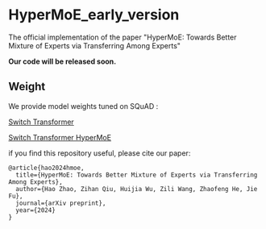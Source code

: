 # HyperMoE_early_version

The official implementation of the paper "HyperMoE: Towards Better Mixture of Experts via Transferring Among Experts"

**Our code will be released soon.**

## Weight

We provide model weights tuned on SQuAD :

[Switch Transformer](https://drive.google.com/drive/u/0/my-drive)

[Switch Transformer HyperMoE](https://drive.google.com/drive/u/0/my-drive)

if you find this repository useful, please cite our paper:

    @article{hao2024hmoe,
      title={HyperMoE: Towards Better Mixture of Experts via Transferring Among Experts},
      author={Hao Zhao, Zihan Qiu, Huijia Wu, Zili Wang, Zhaofeng He, Jie Fu},
      journal={arXiv preprint},
      year={2024}
    }

